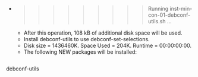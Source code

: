 * >>>>>>>>> Running inst-min-con-01-debconf-utils.sh ...
  * After this operation, 108 kB of additional disk space will be used.
  * Install debconf-utils to use debconf-set-selections.
  * Disk size = 1436460K. Space Used = 204K. Runtime = 00:00:00:00.
  * The following NEW packages will be installed:
  ```bash
debconf-utils
  ```
